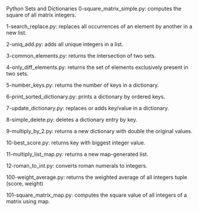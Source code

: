 Python Sets and Dictionaries
0-square_matrix_simple.py: computes the square of all matrix integers.

1-search_replace.py: replaces all occurrences of an element by another in a new list.

2-uniq_add.py: adds all unique integers in a list.

3-common_elements.py: returns the intersection of two sets.

4-only_diff_elements.py: returns the set of elements exclusively present in two sets.

5-number_keys.py: returns the number of keys in a dictionary.

6-print_sorted_dictionary.py: prints a dictionary by ordered keys.

7-update_dictionary.py: replaces or adds key/value in a dictionary.

8-simple_delete.py: deletes a dictionary entry by key.

9-multiply_by_2.py: returns a new dictionary with double the original values.

10-best_score.py: returns key with biggest integer value.

11-multiply_list_map.py: returns a new map-generated list.

12-roman_to_int.py: converts roman numerals to integers.

100-weight_average.py: returns the weighted average of all integers tuple (score, weight)

101-square_matrix_map.py: computes the square value of all integers of a matrix using map.
